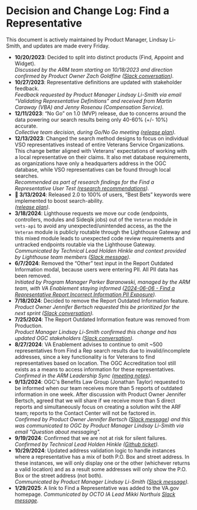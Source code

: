 # Decision and Change Log: Find a Representative

This document is actively maintained by Product Manager, Lindsay Li-Smith, and updates are made every Friday.

- **10/20/2023**: Decided to split into distinct products (Find, Appoint and Widget).\
  _Discussed by the ARM team starting on 10/18/2023 and direction confirmed by Product Owner Zach Goldfine ([Slack conversation](https://dsva.slack.com/archives/C05L6HSJLHM/p1697658933875239))._
- **10/27/2023**: Representative definitions are updated with stakeholder feedback.\
  _Feedback requested by Product Manager Lindsay Li-Smith via email “Validating Representative Definitions” and received from Martin Caraway (VBA) and Jenny Rosenau (Compensation Service)._
- **12/11/2023**: “No Go” on 1.0 (MVP) release, due to concerns around the data powering our search results being only 40-60% (+/- 10%) accurate.\
  _Collective team decision, during Go/No Go meeting (_[_release plan_](https://github.com/department-of-veterans-affairs/va.gov-team/blob/master/products/accredited-representation-management/product-documentation/find-a-representative/release-plan-find-a-representative-1.0.md)_)._
- **12/13/2023**: Changed the search method designs to focus on individual VSO representatives instead of entire Veterans Service Organizations. This change better aligned with Veterans' expectations of working with a local representative on their claims. It also met database requirements, as organizations have only a headquarters address in the OGC database, while VSO representatives can be found through local searches.\
  _Recommended as part of research findings for the Find a Representative User Test (_[_research recommendations_](https://github.com/department-of-veterans-affairs/va.gov-team/blob/master/products/accredited-representation-management/research/2023-11-ARM-findarep-nav-usertest/research-findings.md#mission-critical-recommendations)_)._
- **:tada: 3/13/2024**: Released 2.0 to 100% of users, “Best Bets” keywords were implemented to boost search-ability.\
  _([release plan](https://github.com/department-of-veterans-affairs/va.gov-team/blob/master/products/accredited-representation-management/product-documentation/find-a-representative/release-plan-find-a-representative-2.0.md))._
- **3/18/2024**: Lighthouse requests we move our code (endpoints, controllers, modules and Sideqik jobs) out of the `Veteran` module in `vets-api` to avoid any unexpected/unintended access, as the the `Veteran` module is publicly routable through the Lighthouse Gateway and this mixed module leads to unexpected code review requirements and untracked endpoints routable via the Lighthouse Gateway. \
  _Communicated by Technical Lead Holden Hinkle and context provided by Lighthouse team members ([Slack message](https://dsva.slack.com/archives/C013VCQKSE7/p1710784815479299))._
- **6/7/2024**: Removed the “Other” text input in the Report Outdated Information modal, because users were entering PII. All PII data has been removed.\
  _Initiated by Program Manager Parker Baranowski, managed by the ARM team, with VA Enablement staying informed ([2024-06-06 - Find a Representative Report Incorrect Information PII Exposure](https://github.com/department-of-veterans-affairs/va.gov-team-sensitive/blob/master/Postmortems/2024/2024-06-06%20-%20FAR%20Report%20Incorrect%20Information%20PII%20Exposure.md))._
- **7/18/2024**: Decided to remove the Report Outdated Information feature.\
  _Product Owner Jennifer Bertsch requested this be prioritized for the next sprint ([Slack conversation](https://dsva.slack.com/archives/C05L6HSJLHM/p1721334455491939))._
- **7/25/2024**: The Report Outdated Information feature was removed from Production.\
  _Product Manager Lindsay Li-Smith confirmed this change and has updated OGC stakeholders ([Slack conversation](https://dsva.slack.com/archives/C05L6HSJLHM/p1721931488251949))._
- **8/27/2024**: VA Enablement advises to continue to omit ~500 representatives from Find a Rep search results due to invalid/incomplete addresses, since a key functionality is for Veterans to find representatives based on location. The OGC Accreditation tool still exists as a means to access information for these representatives.\
  _Confirmed in the ARM Leadership Sync ([meeting notes](https://dsva.slack.com/docs/T03FECE8V/F05SKGFB50Q?focus_section_id=temp:C:VBD109f834c96fe497bb35d622af))._
- **9/13/2024**: OGC's Benefits Law Group (Jonathan Taylor) requested to be informed when our team receives more than 5 reports of outdated information in one week. After discussion with Product Owner Jennifer Bertsch, agreed that we will share if we receive more than 5 direct reports and simultaneously focus on creating a solution wiht the ARF team; reports to the Contact Center will not be factored in.\
  _Confirmed by Product Owner Jennifer Bertsch ([Slack message](https://dsva.slack.com/archives/C06GE5N7QJ0/p1726258168134879?thread_ts=1726256358.678779&cid=C06GE5N7QJ0)) and this was communicated to OGC by Product Manager Lindsay Li-Smith via email "Question about messaging"._
- **9/19/2024**: Confirmed that we are not at risk for silent failures. \
  _Confirmed by Technical Lead Holden Hinkle ([Github ticket](https://github.com/department-of-veterans-affairs/va.gov-team/issues/93229))._
- **10/29/2024**: Updated address validation logic to handle instances where a representative has a mix of both P.O. Box and street address. In these instances, we will only display one or the other (whichever returns a valid location) and as a result some addresses will only show the P.O. Box or the street address (not both). \
  _Communicated by Product Manager Lindsay Li-Smith ([Slack message](https://dsva.slack.com/archives/C05L6HSJLHM/p1730218859270719))._
- **1/29/2025**: A link to Find a Representative was added to the VA.gov homepage.
  _Communicated by OCTO IA Lead Mikki Northuis [Slack message](https://dsva.slack.com/archives/C01K37HRUAH/p1743693072475529?thread_ts=1743614815.495879&cid=C01K37HRUAH)._
